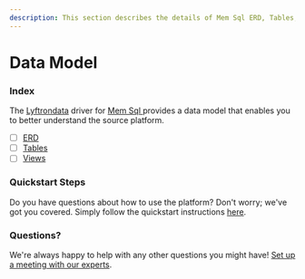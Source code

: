 ```yaml
---
description: This section describes the details of Mem Sql ERD, Tables, and Views.
---
```


# Data Model

### Index

The  [Lyftrondata](https://www.lyftrondata.com/) driver for [Mem Sql](https://www.lyftrondata.com/integration/mem-sql/)[ ](https://www.lyftrondata.com/integration/mem-sql/)provides a data model that enables you to better understand the source platform.

* [ ] [ERD](../../../technology-analytics/mem-sql/data-model/erd.md)
* [ ] [Tables](../../../technology-analytics/mem-sql/data-model/tables.md)
* [ ] [Views](../../../technology-analytics/mem-sql/data-model/views.md)

### Quickstart Steps

Do you have questions about how to use the platform? Don't worry; we've got you covered. Simply follow the quickstart instructions [here](../../../../quickstart-steps.md).

### Questions? <a href="#questions" id="questions"></a>

We're always happy to help with any other questions you might have! [Set up a meeting with our experts](https://www.lyftrondata.com/book-a-meeting/).

